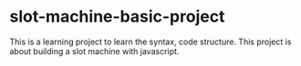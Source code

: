 # slot-machine-basic-project
This is a learning project to learn the syntax, code structure. This project is about building a slot machine with javascript.
